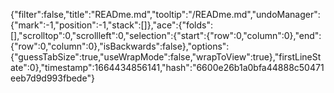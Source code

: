 {"filter":false,"title":"READme.md","tooltip":"/READme.md","undoManager":{"mark":-1,"position":-1,"stack":[]},"ace":{"folds":[],"scrolltop":0,"scrollleft":0,"selection":{"start":{"row":0,"column":0},"end":{"row":0,"column":0},"isBackwards":false},"options":{"guessTabSize":true,"useWrapMode":false,"wrapToView":true},"firstLineState":0},"timestamp":1664434856141,"hash":"6600e26b1a0bfa44888c50471eeb7d9d993fbede"}